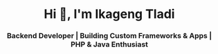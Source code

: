 <h1 align="center">Hi 👋, I'm Ikageng Tladi</h1>
<h3 align="center">Backend Developer | Building Custom Frameworks & Apps | PHP & Java Enthusiast</h3>
<!--
**ikageng-sa/ikageng-sa** is a ✨ _special_ ✨ repository because its `README.md` (this file) appears on your GitHub profile.

Here are some ideas to get you started:

- 🔭 I’m currently working on ...
- 🌱 I’m currently learning ...
- 👯 I’m looking to collaborate on ...
- 🤔 I’m looking for help with ...
- 💬 Ask me about ...
- 📫 How to reach me: ...
- 😄 Pronouns: ...
- ⚡ Fun fact: ...
-->

